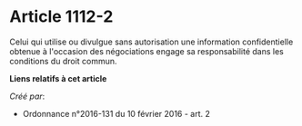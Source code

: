 # Article 1112-2

Celui qui utilise ou divulgue sans autorisation une information confidentielle obtenue à l'occasion des négociations engage
sa responsabilité dans les conditions du droit commun.

**Liens relatifs à cet article**

_Créé par_:

  - Ordonnance n°2016-131 du 10 février 2016 - art. 2
